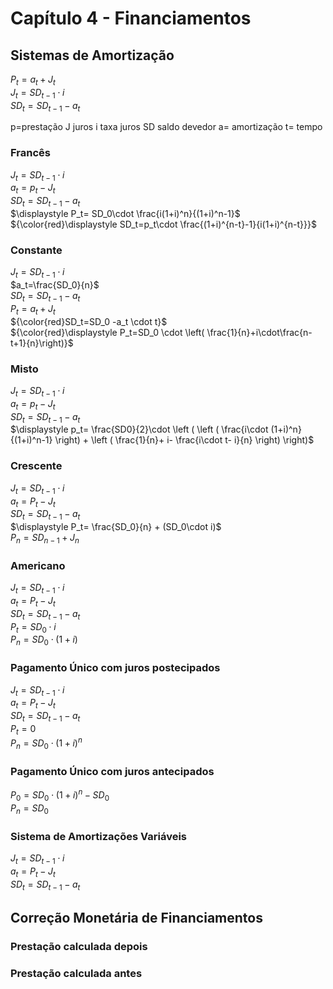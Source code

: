 # Capítulo 4 - Financiamentos

## Sistemas de Amortização

$P_t=a_t+J_t$  
$J_t=SD_{t-1}\cdot i$  
$SD_t=SD_{t-1}-a_t$  


p=prestação
J juros
i taxa juros
SD saldo devedor
a= amortização
t= tempo

### Francês

$J_t=SD_{t-1}\cdot i$  
$a_t=p_t-J_t$  
$SD_t=SD_{t-1}-a_t$  
$\displaystyle P_t= SD_0\cdot \frac{i(1+i)^n}{(1+i)^n-1}$  
${\color{red}\displaystyle SD_t=p_t\cdot \frac{(1+i)^{n-t}-1}{i(1+i)^{n-t}}}$  

### Constante

$J_t=SD_{t-1}\cdot i$  
$a_t=\frac{SD_0}{n}$  
$SD_t=SD_{t-1}-a_t$  
$P_t= a_t+J_t$  
${\color{red}SD_t=SD_0 -a_t \cdot t}$  
${\color{red}\displaystyle P_t=SD_0 \cdot \left( \frac{1}{n}+i\cdot\frac{n-t+1}{n}\right)}$

### Misto

$J_t=SD_{t-1}\cdot i$  
$a_t=p_t-J_t$  
$SD_t=SD_{t-1}-a_t$  
$\displaystyle p_t= \frac{SD0}{2}\cdot \left ( \left ( \frac{i\cdot (1+i)^n}{(1+i)^n-1} \right) + \left ( \frac{1}{n}+ i- \frac{i\cdot t- i}{n} \right) \right)$

### Crescente

$J_t=SD_{t-1}\cdot i$  
$a_t=P_t-J_t$  
$SD_t=SD_{t-1}-a_t$  
$\displaystyle P_t= \frac{SD_0}{n} + (SD_0\cdot i)$  
$P_n=SD_{n-1}+J_n$  

### Americano


$J_t=SD_{t-1}\cdot i$  
$a_t=P_t-J_t$  
$SD_t=SD_{t-1}-a_t$  
$P_t=SD_0\cdot i$  
$P_n=SD_0 \cdot (1+i)$  

### Pagamento Único com juros postecipados

$J_t=SD_{t-1}\cdot i$  
$a_t=P_t-J_t$  
$SD_t=SD_{t-1}-a_t$  
$P_t=0$  
$P_n=SD_0 \cdot (1+i)^n$ 

### Pagamento Único com juros antecipados

$P_0=SD_0 \cdot (1+i)^n -SD_0$  
$P_n=SD_0$  

### Sistema de Amortizações Variáveis

$J_t=SD_{t-1}\cdot i$  
$a_t=P_t-J_t$  
$SD_t=SD_{t-1}-a_t$  

## Correção Monetária de Financiamentos



### Prestação calculada depois



### Prestação calculada antes
